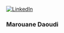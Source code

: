 [![LinkedIn](https://img.shields.io/badge/Connect-%230A66C2?style=for-the-badge&logo=linkedin&logoColor=white)](https://www.linkedin.com/in/marouane-daoudi-21089a178/)
### Marouane Daoudi
